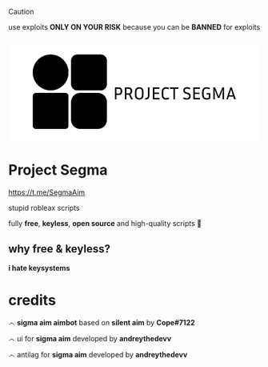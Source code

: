 > [!CAUTION]
> use exploits **ONLY ON YOUR RISK** because you can be **BANNED** for exploits  
  
##
 
![Logo](https://github.com/AndreyTheDev/sigma/blob/main/ignore%20this/logo-white.png?raw=true) 
# Project **Segma**
https://t.me/SegmaAim

stupid robleax scripts 

fully **free**, **keyless**, **open source** and high-quality scripts 🏏 

## why **free & keyless**? 
**i hate keysystems**

# **credits**
෴ **sigma aim aimbot** based on **silent aim** by **Cope#7122**

෴ ui for **sigma aim** developed by **andreythedevv**

෴ antilag for **sigma aim** developed by **andreythedevv**

